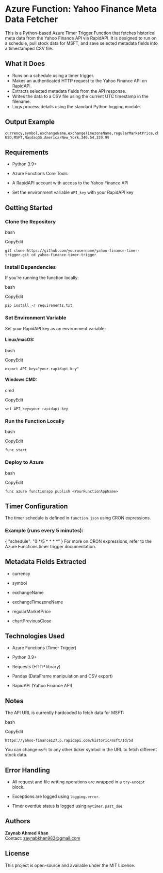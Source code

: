 # Azure Function: Yahoo Finance Meta Data Fetcher

This is a Python-based Azure Timer Trigger Function that fetches historical meta data from the Yahoo Finance API via RapidAPI. It is designed to run on a schedule, pull stock data for MSFT, and save selected metadata fields into a timestamped CSV file.

## What It Does

- Runs on a schedule using a timer trigger.
- Makes an authenticated HTTP request to the Yahoo Finance API on RapidAPI.
- Extracts selected metadata fields from the API response.
- Writes the data to a CSV file using the current UTC timestamp in the filename.
- Logs process details using the standard Python logging module.

## Output Example

```csv
currency,symbol,exchangeName,exchangeTimezoneName,regularMarketPrice,chartPreviousClose
USD,MSFT,NasdaqGS,America/New_York,340.54,339.99
```
## Requirements

-   Python 3.9+
    
-   Azure Functions Core Tools
    
-   A RapidAPI account with access to the Yahoo Finance API
    
-   Set the environment variable `API_key` with your RapidAPI key

## Getting Started

### Clone the Repository

bash

CopyEdit

`git clone https://github.com/yourusername/yahoo-finance-timer-trigger.git cd yahoo-finance-timer-trigger`


### Install Dependencies

If you're running the function locally:

bash

CopyEdit

`pip install -r requirements.txt`

### Set Environment Variable

Set your RapidAPI key as an environment variable:

#### Linux/macOS:

bash

CopyEdit

`export API_key="your-rapidapi-key"`

#### Windows CMD:

cmd

CopyEdit

`set API_key=your-rapidapi-key`


### Run the Function Locally

bash

CopyEdit

`func start`


### Deploy to Azure

bash

CopyEdit

`func azure functionapp publish <YourFunctionAppName>`

## Timer Configuration

The timer schedule is defined in `function.json` using CRON expressions.

### Example (runs every 5 minutes):
{
  "schedule": "0 */5 * * * *"
}
For more on CRON expressions, refer to the Azure Functions timer trigger documentation.

## Metadata Fields Extracted

-   currency
    
-   symbol
    
-   exchangeName
    
-   exchangeTimezoneName
    
-   regularMarketPrice
    
-   chartPreviousClose
    

## Technologies Used

-   Azure Functions (Timer Trigger)
    
-   Python 3.9+
    
-   Requests (HTTP library)
    
-   Pandas (DataFrame manipulation and CSV export)
    
-   RapidAPI (Yahoo Finance API)


## Notes

The API URL is currently hardcoded to fetch data for MSFT:

bash

CopyEdit

`https://yahoo-finance127.p.rapidapi.com/historic/msft/1d/5d` 

You can change `msft` to any other ticker symbol in the URL to fetch different stock data.


## Error Handling

-   All request and file writing operations are wrapped in a `try-except` block.
    
-   Exceptions are logged using `logging.error`.
    
-   Timer overdue status is logged using `mytimer.past_due`.

## Authors

**Zaynab Ahmed Khan**  
Contact: zaynabkhan982@gmail.com

## License
This project is open-source and available under the MIT License.

